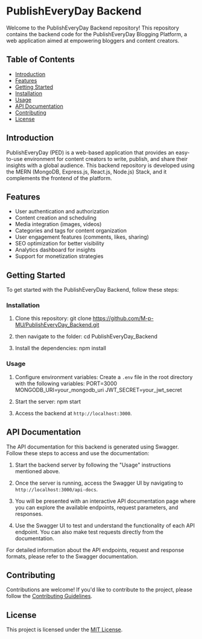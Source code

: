 # PublishEveryDay Backend
Welcome to the PublishEveryDay Backend repository! This repository contains the backend code for the PublishEveryDay Blogging Platform, a web application aimed at empowering bloggers and content creators.

## Table of Contents

- [Introduction](#introduction)
- [Features](#features)
- [Getting Started](#getting-started)
- [Installation](#installation)
- [Usage](#usage)
- [API Documentation](#api-documentation)
- [Contributing](#contributing)
- [License](#license)

## Introduction

PublishEveryDay (PED) is a web-based application that provides an easy-to-use environment for content creators to write, publish, and share their insights with a global audience. This backend repository is developed using the MERN (MongoDB, Express.js, React.js, Node.js) Stack, and it complements the frontend of the platform.

## Features

- User authentication and authorization
- Content creation and scheduling
- Media integration (images, videos)
- Categories and tags for content organization
- User engagement features (comments, likes, sharing)
- SEO optimization for better visibility
- Analytics dashboard for insights
- Support for monetization strategies

## Getting Started

To get started with the PublishEveryDay Backend, follow these steps:

### Installation

1. Clone this repository:
git clone https://github.com/M-p-MU/PublishEveryDay_Backend.git
2. then navigate to the folder: cd PublishEveryDay_Backend

3. Install the dependencies:
 npm install

### Usage

1. Configure environment variables:
Create a `.env` file in the root directory with the following variables:
PORT=3000
MONGODB_URI=your_mongodb_uri
JWT_SECRET=your_jwt_secret

2. Start the server:
npm start

3. Access the backend at `http://localhost:3000`.

## API Documentation

The API documentation for this backend is generated using Swagger. Follow these steps to access and use the documentation:

1. Start the backend server by following the "Usage" instructions mentioned above.

2. Once the server is running, access the Swagger UI by navigating to `http://localhost:3000/api-docs`.

3. You will be presented with an interactive API documentation page where you can explore the available endpoints, request parameters, and responses.

4. Use the Swagger UI to test and understand the functionality of each API endpoint. You can also make test requests directly from the documentation.

For detailed information about the API endpoints, request and response formats, please refer to the Swagger documentation.

## Contributing

Contributions are welcome! If you'd like to contribute to the project, please follow the [Contributing Guidelines](CONTRIBUTING.md).

## License

This project is licensed under the [MIT License](LICENSE).


